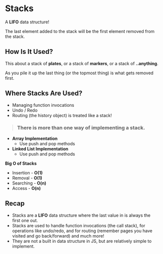 # Stacks

A **LIFO** data structure!

The last element added to the stack will be the first element removed from the stack.

## How Is It Used?
This about a stack of **plates**, or a stack of **markers**, or a stack of **..anything**.

As you pile it up the last thing (or the topmost thing) is what gets removed first.

## Where Stacks Are Used?
- Managing function invocations
- Undo / Redo
- Routing (the history object) is treated like a stack!

> ### There is more than one way of implementing a stack.
- **Array Implementation**
    - Use push and pop methods
- **Linked List Implementation**
    - Use push and pop methods

**Big O of Stacks**
- Insertion - **O(1)**
- Removal - **O(1)**
- Searching - **O(n)**
- Access - **O(n)**

## Recap
- Stacks are a **LIFO** data structure where the last value in is always the first one out.
- Stacks are used to handle function invocations (the call stack), for operations like undo/redo, and for routing (remember pages you have visited and go back/forward) and much more!
- They are not a built in data structure in JS, but are relatively simple to implement.